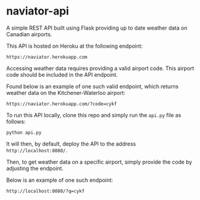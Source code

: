 # naviator-api
A simple REST API built using Flask providing up to date weather data on Canadian airports. 

This API is hosted on Heroku at the following endpoint:

```https://naviator.herokuapp.com```

Accessing weather data requires providing a valid airport code. This airport code should be included in the API endpoint.

Found below is an example of one such valid endpoint, which returns weather data on the Kitchener-Waterloo airport:

```https://naviator.herokuapp.com/?code=cykf```

To run this API locally, clone this repo and simply run the ```api.py``` file as follows:

```python api.py```

It will then, by default, deploy the API to the address ```http://localhost:8080/```.

Then, to get weather data on a specific airport, simply provide the code by adjusting the endpoint.

Below is an example of one such endpoint:

```http://localhost:8080/?q=cykf```
